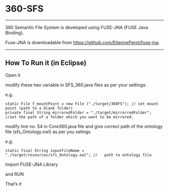 # 360-SFS


-----------------------------

360 Semantic File System is developed using FUSE-JNA (FUSE Java Binding). 

Fuse-JNA is downloadable from https://github.com/EtiennePerot/fuse-jna. 


--------------------------

How To Run it (in Eclipse)
-------------------------
Open it  

modify these two variable in SFS_360.java files as per your settings:

e.g.

	static File f_mountPoint = new File ("./target/360FS"); // set mount point (path to a blank folder)
	private final String mirroredFolder = "./target/mirrorredFolder";  //set the path of a folder which you want to be mirrored.	


modify line no. 54 in Core360.java file and give correct path of the ontology file (sfs_Ontology.owl) as per you setings

e.g.

	static final String inputFileName = "./target/resources/sfs_Ontology.owl"; //	path to ontology file


	
Import FUSE-JNA Library

and RUN 

That’s it 


